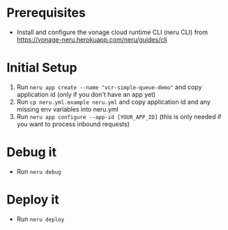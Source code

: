 # Prerequisites

- Install and configure the vonage cloud runtime CLI (neru CLI) from https://vonage-neru.herokuapp.com/neru/guides/cli

# Initial Setup

1. Run `neru app create --name "vcr-simple-queue-demo"` and copy application id (only if you don't have an app yet)
2. Run `cp neru.yml.example neru.yml` and copy application id and any missing env variables into neru.yml
3. Run `neru app configure --app-id [YOUR_APP_ID]` (this is only needed if you want to process inbound requests)


# Debug it

- Run `neru debug`


# Deploy it

- Run `neru deploy`